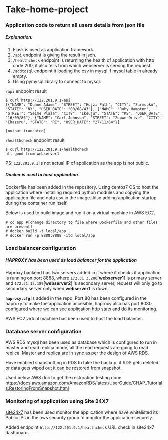 # Take-home-project

### Application code to return all users details from json file

##### Explanation:

1) Flask is used as application framework.
2) `/api` endpoint is giving the result in json.
3) `/healthcheck` endpoint is returning the health of application with http code 200, it also tells from which webserver is serving the request.
3) `/addtosql` endpoint it loading the csv in mysql if mysql table in already empty.
4) Using pymysql library to connect to mysql.


`/api` endpoint result
```
$ curl http://122.201.9.1/api
[{"NAME": "Duane Adams", "STREET": "Hojzi Path", "CITY": "Zurmubku", "STATE": "NY", "USER_DATE": "08/08/43"}, {"NAME": "Ruby Hampton", "STREET": "Seime Plaza", "CITY": "Ikduju", "STATE": "KS", "USER_DATE": "16/09/86"}, {"NAME": "Carl Johnson", "STREET": "Zopwe Drive", "CITY": "Ehazeru", "STATE": "RI", "USER_DATE": "27/11/64"}]

[output truncated]
```

`/healthcheck` endpoint result
```
$ curl http://122.201.9.1/healthcheck
all good from webserver1
```

PS: `122.201.9.1` is not actual IP of application as the app is not public.

##### Docker is used to host application

Dockerfile has been added in the repository. Using centos7 OS to host the application where installing required python modules and copying the application file and data csv in the image.
Also adding application startup during the container run itself.

Below is used to build image and run it on a virtual machine in AWS EC2.

```
# cd app #[change directory to file where Dockerfile and other files are present]
# docker build -t local/app .
# docker run -p 8888:8888 -itd local/app
```

### Load balancer configuration

##### HAPROXY has been used as load balancer for the application

Haproxy backend has two servers added in it where it checks if application is running on port 8888, where `172.31.3.200`[**webserver1**] is primary server and `172.31.15.189`[**webserver2**] is secondary server, request will only go to secondary server only when **webserver1** is down.

**`haproxy.cfg`** is added in the repo. Port 80 has been configured in the haproxy to make the application accesible, haproxy also has port 8080 configured where we can see application http stats and do its monitoring.

AWS EC2 virtual machine has been used to host the load balancer.

### Database server configuration

AWS RDS mysql has been used as database which is configured to run in master and read replica mode, all the read requests are going to read replica.
Master and replica are in sync as per the design of AWS RDS.

Have enabled snapshotting in RDS to take the backup, if RDS gets deleted or data gets wiped out it can be restored from snapshot.

Used below AWS doc to get the restoration testing done.
https://docs.aws.amazon.com/AmazonRDS/latest/UserGuide/CHAP_Tutorials.RestoringFromSnapshot.html

### Monitoring of application using Site 24X7

[site24x7](https://www.site24x7.com) has been used monitor the application where have whitelisted its Public IPs in the aws security group to monitor the application securely.

Added endpoint `http://122.201.9.1/healthcheck` URL check in site24x7 dashboard.
